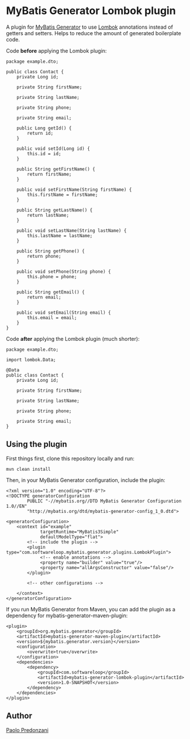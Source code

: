 # MyBatis Generator Lombok plugin

A plugin for [MyBatis Generator](http://mybatis.github.io/generator/)
to use [Lombok](http://projectlombok.org/) annotations
instead of getters and setters. Helps to reduce the amount of
generated boilerplate code.

Code __before__ applying the Lombok plugin:

    package example.dto;

    public class Contact {
        private Long id;

        private String firstName;

        private String lastName;

        private String phone;

        private String email;

        public Long getId() {
            return id;
        }

        public void setId(Long id) {
            this.id = id;
        }

        public String getFirstName() {
            return firstName;
        }

        public void setFirstName(String firstName) {
            this.firstName = firstName;
        }

        public String getLastName() {
            return lastName;
        }

        public void setLastName(String lastName) {
            this.lastName = lastName;
        }

        public String getPhone() {
            return phone;
        }

        public void setPhone(String phone) {
            this.phone = phone;
        }

        public String getEmail() {
            return email;
        }

        public void setEmail(String email) {
            this.email = email;
        }
    }

Code __after__ applying the Lombok plugin (much shorter):

    package example.dto;

    import lombok.Data;

    @Data
    public class Contact {
        private Long id;

        private String firstName;

        private String lastName;

        private String phone;

        private String email;
    }

## Using the plugin

First things first, clone this repository locally and run:

    mvn clean install

Then, in your MyBatis Generator configuration, include the plugin:

    <?xml version="1.0" encoding="UTF-8"?>
    <!DOCTYPE generatorConfiguration
            PUBLIC "-//mybatis.org//DTD MyBatis Generator Configuration 1.0//EN"
            "http://mybatis.org/dtd/mybatis-generator-config_1_0.dtd">

    <generatorConfiguration>
        <context id="example"
                 targetRuntime="MyBatis3Simple"
                 defaultModelType="flat">
            <!-- include the plugin -->
            <plugin type="com.softwareloop.mybatis.generator.plugins.LombokPlugin">
                 <!-- enable annotations -->
                 <property name="builder" value="true"/>
                 <property name="allArgsConstructor" value="false"/>
            </plugin>

            <!-- other configurations -->

        </context>
    </generatorConfiguration>

If you run MyBatis Generator from Maven, you can add the plugin as a dependency
for mybatis-generator-maven-plugin:

    <plugin>
        <groupId>org.mybatis.generator</groupId>
        <artifactId>mybatis-generator-maven-plugin</artifactId>
        <version>${mybatis.generator.version}</version>
        <configuration>
            <overwrite>true</overwrite>
        </configuration>
        <dependencies>
            <dependency>
                <groupId>com.softwareloop</groupId>
                <artifactId>mybatis-generator-lombok-plugin</artifactId>
                <version>1.0-SNAPSHOT</version>
            </dependency>
        </dependencies>
    </plugin>


## Author

[Paolo Predonzani](https://github.com/softwareloop)